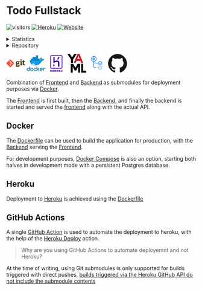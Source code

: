 [frontend]: ../../../Todo-Frontend
[backend]: ../../../Todo-Backend
[dockerfile]: ../Dockerfile

# Todo Fullstack

![visitors](https://visitor-badge.glitch.me/badge?page_id=RascalTwo.Todo-Fullstack)
[![Heroku](https://github.com/RascalTwo/Todo-Fullstack/actions/workflows/main.yml/badge.svg?event=workflow_dispatch)](https://r2-todo-fullstack.herokuapp.com)
[![Website](https://img.shields.io/website?url=https://r2-todo-fullstack.herokuapp.com/)](https://r2-todo-fullstack.herokuapp.com/)

<details>
  <summary>Statistics</summary>

  ![GitHub language count](https://img.shields.io/github/languages/count/RascalTwo/Todo-Fullstack)
  ![GitHub top language](https://img.shields.io/github/languages/top/RascalTwo/Todo-Fullstack)
  ![GitHub code size in bytes](https://img.shields.io/github/languages/code-size/RascalTwo/Todo-Fullstack)
  ![Lines of code](https://img.shields.io/tokei/lines/github/RascalTwo/Todo-Fullstack)
</details>

<details>
  <summary>Repository</summary>

  ![GitHub issues](https://img.shields.io/github/issues/RascalTwo/Todo-Fullstack)
  ![GitHub closed issues](https://img.shields.io/github/issues-closed/RascalTwo/Todo-Fullstack)
  ![GitHub pull requests](https://img.shields.io/github/issues-pr/RascalTwo/Todo-Fullstack)
  ![GitHub closed pull requests](https://img.shields.io/github/issues-pr-closed/RascalTwo/Todo-Fullstack)
  ![GitHub last commit](https://img.shields.io/github/last-commit/RascalTwo/Todo-Fullstack)
</details>

<code><img alt="Git" title="Git" src="https://raw.githubusercontent.com/github/explore/main/topics/git/git.png" width="50" /></code>
<code><a href="../Dockerfile"><img alt="Docker" title="Docker" src="https://raw.githubusercontent.com/github/explore/main/topics/docker/docker.png" width="50" /></a></code>
<code><img alt="Heroku" title="Heroku" src="https://raw.githubusercontent.com/github/explore/main/topics/heroku/heroku.png" width="50" /></code>
<code><img alt="YAML" title="YAML" src="https://raw.githubusercontent.com/github/explore/main/topics/yaml/yaml.png" width="50" /></code>
<code><a href="../.github/workflows/main.yml"><img alt="GitHub Actions" title="GitHub Actions" src="https://raw.githubusercontent.com/github/explore/main/topics/actions/actions.png" width="50" /></a></code>
<code><img alt="GitHub" title="GitHub" src="https://raw.githubusercontent.com/github/explore/main/topics/github/github.png" width="50" /></code>

Combination of [Frontend][frontend] and [Backend][backend] as submodules for deployment purposes via [Docker][dockerfile].

The [Frontend][frontend] is first built, then the [Backend][backend], and finally the backend is started and served the [frontend] along with the actual API.

## Docker

The [Dockerfile][dockerfile] can be used to build the application for production, with the [Backend][backend] serving the [Frontend][frontend].

For development purposes, [Docker Compose](./docker-compose.yml) is also an option, starting both halves in development mode with a persistent Postgres database.

## Heroku

Deployment to [Heroku](../heroku.yml) is achieved using the [Dockerfile][dockerfile]

## GitHub Actions

A single [GitHub Action](../.github/workflows/main.yml) is used to automate the deployment to heroku, with the help of the [Heroku Deploy](https://github.com/AkhileshNS/heroku-deploy) action.

> Why are you using GitHub Actions to automate deployemnt and not Heroku?

At the time of writing, using Git submodules is only supported for builds triggered with direct pushes, [builds triggered via the Heroku GitHub API do not include the submodule contents](https://devcenter.heroku.com/articles/github-integration#does-github-integration-work-with-git-submodules)
